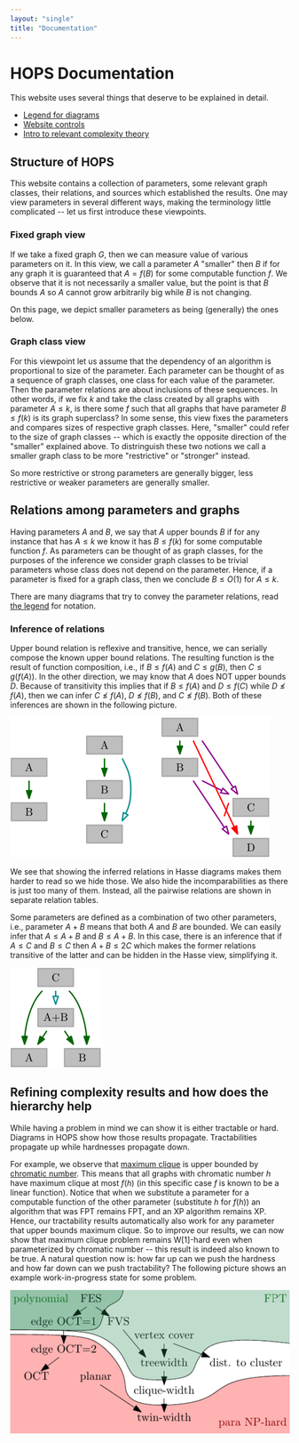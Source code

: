 ```yaml
---
layout: "single"
title: "Documentation"
---
```


# HOPS Documentation

This website uses several things that deserve to be explained in detail.

* [Legend for diagrams](./legend/)
* [Website controls](./controls/)
* [Intro to relevant complexity theory](./complexity/)

## Structure of HOPS

This website contains a collection of parameters, some relevant graph classes, their relations, and sources which established the results.
One may view parameters in several different ways, making the terminology little complicated -- let us first introduce these viewpoints.

### Fixed graph view

If we take a fixed graph $G$, then we can measure value of various parameters on it.
In this view, we call a parameter $A$ "smaller" then $B$ if for any graph it is guaranteed that $A=f(B)$ for some computable function $f$.
We observe that it is not necessarily a smaller value, but the point is that $B$ bounds $A$ so $A$ cannot grow arbitrarily big while $B$ is not changing.

On this page, we depict smaller parameters as being (generally) the ones below.

### Graph class view

For this viewpoint let us assume that the dependency of an algorithm is proportional to size of the parameter.
Each parameter can be thought of as a sequence of graph classes, one class for each value of the parameter.
Then the parameter relations are about inclusions of these sequences.
In other words, if we fix $k$ and take the class created by all graphs with parameter $A \le k$, is there some $f$ such that all graphs that have parameter $B \le f(k)$ is its graph superclass?
In some sense, this view fixes the parameters and compares sizes of respective graph classes.
Here, "smaller" could refer to the size of graph classes -- which is exactly the opposite direction of the "smaller" explained above.
To distringuish these two notions we call a smaller graph class to be more "restrictive" or "stronger" instead.

So more restrictive or strong parameters are generally bigger, less restrictive or weaker parameters are generally smaller.

## Relations among parameters and graphs

Having parameters $A$ and $B$, we say that $A$ upper bounds $B$ if for any instance that has $A \le k$ we know it has $B \le f(k)$ for some computable function $f$.
As parameters can be thought of as graph classes, for the purposes of the inference we consider graph classes to be trivial parameters whose class does not depend on the parameter.
Hence, if a parameter is fixed for a graph class, then we conclude $B \le O(1)$ for $A \le k$.

There are many diagrams that try to convey the parameter relations, read [the legend](./legend/) for notation.

### Inference of relations

Upper bound relation is reflexive and transitive, hence, we can serially compose the known upper bound relations.
The resulting function is the result of function composition, i.e., if $B \le f(A)$ and $C \le g(B)$, then $C \le g(f(A))$.
In the other direction, we may know that $A$ does NOT upper bounds $D$.
Because of transitivity this implies that if $B \le f(A)$ and $D \le f(C)$ while $D \not\le f(A)$, then we can infer $C \not\le f(A)$, $D \not\le f(B)$, and $C \not\le f(B)$.
Both of these inferences are shown in the following picture.

<div class="center">
    <img class="svg" src="pars.svg" alt="Parameter relations"/>
</div>

We see that showing the inferred relations in Hasse diagrams makes them harder to read so we hide those.
We also hide the incomparabilities as there is just too many of them.
Instead, all the pairwise relations are shown in separate relation tables.

Some parameters are defined as a combination of two other parameters, i.e., parameter $A+B$ means that both $A$ and $B$ are bounded.
We can easily infer that $A \le A+B$ and $B \le A+B$.
In this case, there is an inference that if $A \le C$ and $B \le C$ then $A+B \le 2C$ which makes the former relations transitive of the latter and can be hidden in the Hasse view, simplifying it.

<div class="center">
    <img class="svg" src="combined.svg" alt="Combined parameters"/>
</div>

## Refining complexity results and how does the hierarchy help

While having a problem in mind we can show it is either tractable or hard.
Diagrams in HOPS show how those results propagate.
Tractabilities propagate up while hardnesses propagate down.

For example, we observe that [maximum clique](../html/q7zHeT/) is upper bounded by [chromatic number](../html/w7MmyW/).
This means that all graphs with chromatic number $h$ have maximum clique at most $f(h)$ (in this specific case $f$ is known to be a linear function).
Notice that when we substitute a parameter for a computable function of the other parameter (substitute $h$ for $f(h)$) an algorithm that was FPT remains FPT, and an XP algorithm remains XP.
Hence, our tractability results automatically also work for any parameter that upper bounds maximum clique.
So to improve our results, we can now show that maximum clique problem remains W[1]-hard even when parameterized by chromatic number -- this result is indeed also known to be true.
A natural question now is: how far up can we push the hardness and how far down can we push tractability?
The following picture shows an example work-in-progress state for some problem.

<div class="center">
    <img src="results.png" alt="Results diagram example" style="width: 537px"/>
</div>

